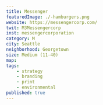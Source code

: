 ```yaml
---
title: Messenger
featuredImage: ./-hamburgers.png
website: https://messengercorp.com/
twit: M3Messengercorp
inst: messengercorporation
category: M
city: Seattle
neighborhood: Georgetown
size: Medium (11-40)
map: 
tags:
    - strategy
    - branding
    - print
    - environmental
published: true
---
```




